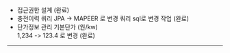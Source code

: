 - 접근권한 설계 (완료)
- 충전이력 쿼리 JPA -> MAPEER 로 변경
  쿼리 sql로 변경 작업 (완료)
- 단가정보 관리 기본단가 (원/kw)   
	1,234 -> 123.4 로 변경  (완료)

----
